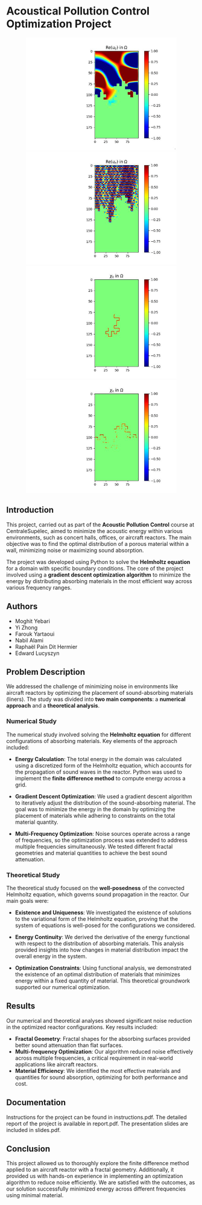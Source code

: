 # Acoustical Pollution Control Optimization Project


<p align="center">
  <img src="results/fig_u0_re_plot.jpg" width="400" />
  <img src="results/fig_un_re_plot.jpg" width="400" />
  <img src="results/fig_chi0_re_plot.jpg" width="400" />
  <img src="results/fig_chin_re_plot.jpg" width="400" />
</p>


## Introduction

This project, carried out as part of the **Acoustic Pollution Control** course at CentraleSupélec, aimed to minimize the acoustic energy within various environments, such as concert halls, offices, or aircraft reactors. The main objective was to find the optimal distribution of a porous material within a wall, minimizing noise or maximizing sound absorption. 

The project was developed using Python to solve the **Helmholtz equation** for a domain with specific boundary conditions. The core of the project involved using a **gradient descent optimization algorithm** to minimize the energy by distributing absorbing materials in the most efficient way across various frequency ranges.

## Authors

- Moghit Yebari
- Yi Zhong
- Farouk Yartaoui
- Nabil Alami
- Raphaël Pain Dit Hermier
- Edward Lucyszyn

## Problem Description

We addressed the challenge of minimizing noise in environments like aircraft reactors by optimizing the placement of sound-absorbing materials (liners). The study was divided into **two main components**: a **numerical approach** and a **theoretical analysis**.

### Numerical Study

The numerical study involved solving the **Helmholtz equation** for different configurations of absorbing materials. Key elements of the approach included:

- **Energy Calculation**: The total energy in the domain was calculated using a discretized form of the Helmholtz equation, which accounts for the propagation of sound waves in the reactor. Python was used to implement the **finite difference method** to compute energy across a grid.
  
- **Gradient Descent Optimization**: We used a gradient descent algorithm to iteratively adjust the distribution of the sound-absorbing material. The goal was to minimize the energy in the domain by optimizing the placement of materials while adhering to constraints on the total material quantity.

- **Multi-Frequency Optimization**: Noise sources operate across a range of frequencies, so the optimization process was extended to address multiple frequencies simultaneously. We tested different fractal geometries and material quantities to achieve the best sound attenuation.

### Theoretical Study

The theoretical study focused on the **well-posedness** of the convected Helmholtz equation, which governs sound propagation in the reactor. Our main goals were:

- **Existence and Uniqueness**: We investigated the existence of solutions to the variational form of the Helmholtz equation, proving that the system of equations is well-posed for the configurations we considered.
  
- **Energy Continuity**: We derived the derivative of the energy functional with respect to the distribution of absorbing materials. This analysis provided insights into how changes in material distribution impact the overall energy in the system.

- **Optimization Constraints**: Using functional analysis, we demonstrated the existence of an optimal distribution of materials that minimizes energy within a fixed quantity of material. This theoretical groundwork supported our numerical optimization.

## Results

Our numerical and theoretical analyses showed significant noise reduction in the optimized reactor configurations. Key results included:

- **Fractal Geometry**: Fractal shapes for the absorbing surfaces provided better sound attenuation than flat surfaces.
- **Multi-frequency Optimization**: Our algorithm reduced noise effectively across multiple frequencies, a critical requirement in real-world applications like aircraft reactors.
- **Material Efficiency**: We identified the most effective materials and quantities for sound absorption, optimizing for both performance and cost.

## Documentation

Instructions for the project can be found in instructions.pdf.
The detailed report of the project is available in report.pdf.
The presentation slides are included in slides.pdf.

## Conclusion

This project allowed us to thoroughly explore the finite difference method applied to an aircraft reactor with a fractal geometry. Additionally, it provided us with hands-on experience in implementing an optimization algorithm to reduce noise efficiently. We are satisfied with the outcomes, as our solution successfully minimized energy across different frequencies using minimal material.
